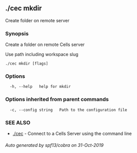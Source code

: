 ## ./cec mkdir

Create folder on remote server

### Synopsis

Create a folder on remote Cells server

Use path including workspace slug 


```
./cec mkdir [flags]
```

### Options

```
  -h, --help   help for mkdir
```

### Options inherited from parent commands

```
  -c, --config string   Path to the configuration file
```

### SEE ALSO

* [./cec](./cec)	 - Connect to a Cells Server using the command line

###### Auto generated by spf13/cobra on 31-Oct-2019
